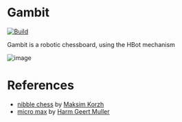 # Gambit
[![Build](../../actions/workflows/build.yml/badge.svg)](../../actions/workflows/build.yml)

Gambit is a robotic chessboard, using the HBot mechanism

![image](https://github.com/bungogood/gambit-board/assets/49326541/d9cc9700-85d9-4ce3-9050-ed555c96e772)

# References
- [nibble chess](https://github.com/maksimKorzh/nibble-chess) by [Maksim Korzh](https://www.chessprogramming.org/Maksim_Korzh)
- [micro max](https://www.chessprogramming.org/Micro-Max) by [Harm Geert Muller](https://www.chessprogramming.org/Harm_Geert_Muller)

